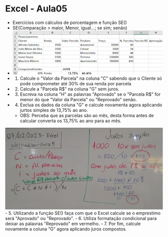 # Excel - Aula05
- Exercícios com cálculos de porcentagem e função SE()
- SE(Comparação > maior, Menor, igual...; se sim; senão)
- <img src="atividade01.png">
- 1. Calcule o "Valor da Parcela" na coluna "C" sabendo que o Cliente só pode comprometer até 30% de sua renda por parcela
- 2. Calcule a "Parcela R$" na coluna "G" sem juros.
- 3. Escreva na coluna "H" as palavras "Aprovado" se o "Parcela R$" for menor do que "Valor da Parcela" ou "Reprovado" senão.
- 4. Exclua os dados da coluna "G" e calcule novamenta agora aplicando jurtos simples de 13,75% ao ano.
	- OBS: Perceba que as parcelas são ao mês, desta forma antes de calcular converta os 13,75% ao ano para ao mês.
<img src="lousa.jpg">
- 5. Utilizando a função SE() faça com que o Excel calcule se o emprestimo será "Aprovado" ou "Reprovado".
- 6. Utiliza formatação condicional para deixar as palavras "Reprovado" em vermelho.
- 7. Por fim, calcule novamente a coluna "G" agora aplicando juros compostos.